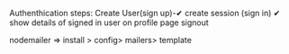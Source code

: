 

Authenthication steps:
 Create User(sign up)-✔ 
 create session (sign in) ✔ 
 show details of signed in user on profile page
 signout


 nodemailer =>
  install > config> mailers> template

